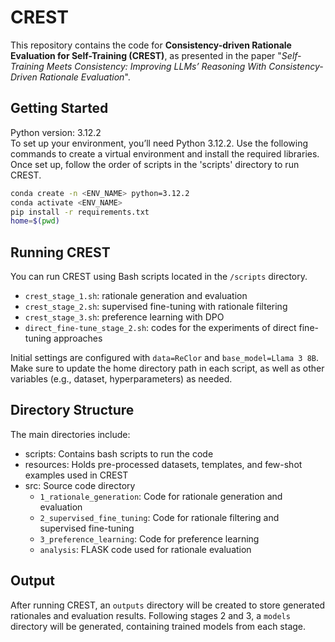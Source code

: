 # CREST
This repository contains the code for **Consistency-driven Rationale Evaluation for Self-Training (CREST)**, as presented in the paper "*Self-Training Meets Consistency: Improving LLMs’ Reasoning With Consistency-Driven Rationale Evaluation*".

## Getting Started
Python version: 3.12.2 <br>
To set up your environment, you’ll need Python 3.12.2. Use the following commands to create a virtual environment and install the required libraries. Once set up, follow the order of scripts in the 'scripts' directory to run CREST.
```bash
conda create -n <ENV_NAME> python=3.12.2
conda activate <ENV_NAME>
pip install -r requirements.txt
home=$(pwd)
```
## Running CREST
You can run CREST using Bash scripts located in the `/scripts` directory.
- `crest_stage_1.sh`: rationale generation and evaluation
- `crest_stage_2.sh`: supervised fine-tuning with rationale filtering
- `crest_stage_3.sh`: preference learning with DPO
- `direct_fine-tune_stage_2.sh`: codes for the experiments of direct fine-tuning approaches

Initial settings are configured with `data=ReClor` and `base_model=Llama 3 8B`. Make sure to update the home directory path in each script, as well as other variables (e.g., dataset, hyperparameters) as needed.

## Directory Structure
The main directories include:
- scripts: Contains bash scripts to run the code
- resources: Holds pre-processed datasets, templates, and few-shot examples used in CREST
- src: Source code directory
    - `1_rationale_generation`: Code for rationale generation and evaluation
    - `2_supervised_fine_tuning`: Code for rationale filtering and supervised fine-tuning
    - `3_preference_learning`: Code for preference learning
    - `analysis`: FLASK code used for rationale evaluation

## Output
After running CREST, an `outputs` directory will be created to store generated rationales and evaluation results. Following stages 2 and 3, a `models` directory will be generated, containing trained models from each stage.
